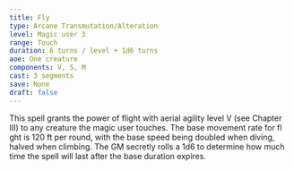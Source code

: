 ```yaml
---
title: Fly
type: Arcane Transmutation/Alteration
level: Magic user 3
range: Touch
duration: 6 turns / level + 1d6 turns
aoe: One creature
components: V, S, M
cast: 3 segments
save: None
draft: false
---
```


This spell grants the power of flight with aerial agility level V (see Chapter III) to any creature the magic user touches. The base movement rate for fl ght is 120 ft per round, with the base speed being doubled when diving, halved when climbing. The GM secretly rolls a 1d6 to determine how much time the spell will last after the base duration expires.